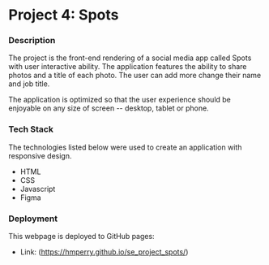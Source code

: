 # Project 4: Spots

### Description

The project is the front-end rendering of a social media app called Spots with user interactive ability. The application features the ability to share photos and a title of each photo. The user can add more change their name and job title.

The application is optimized so that the user experience should be enjoyable on any size of screen -- desktop, tablet or phone.

### Tech Stack

The technologies listed below were used to create an application with responsive design.

- HTML
- CSS
- Javascript
- Figma

### Deployment

This webpage is deployed to GitHub pages:

- Link: (https://hmperry.github.io/se_project_spots/)
